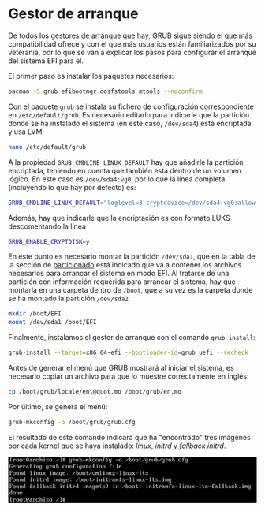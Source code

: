 # Gestor de arranque

De todos los gestores de arranque que hay, GRUB sigue siendo el que más compatibilidad ofrece y con el que más usuarios están familiarizados por su veteranía, por lo que se van a explicar los pasos para configurar el arranque del sistema EFI para él.

El primer paso es instalar los paquetes necesarios:

```bash
pacman -S grub efibootmgr dosfstools mtools --noconfirm
```

Con el paquete `grub` se instala su fichero de configuración correspondiente en `/etc/default/grub`. Es necesario editarlo para indicarle que la partición donde se ha instalado el sistema (en este caso, `/dev/sda4`) está encriptada y usa LVM.

```bash
nano /etc/default/grub
```

A la propiedad `GRUB_CMDLINE_LINUX_DEFAULT` hay que añadirle la partición encriptada, teniendo en cuenta que también está dentro de un volumen lógico. En este caso es `/dev/sda4:vg0`, por lo que la línea completa (incluyendo lo que hay por defecto) es:

```bash
GRUB_CMDLINE_LINUX_DEFAULT="loglevel=3 cryptdevice=/dev/sda4:vg0:allow-discards quiet"
```

Además, hay que indicarle que la encriptación es con formato LUKS descomentando la línea

```bash
GRUB_ENABLE_CRYPTDISK=y
```

En este punto es necesario montar la partición `/dev/sda1`, que en la tabla de la sección de [particionado](../install/particionado.md) está indicado que va a contener los archivos necesarios para arrancar el sistema en modo EFI. Al tratarse de una partición con información requerida para arrancar el sistema, hay que montarla en una carpeta dentro de `/boot`, que a su vez es la carpeta donde se ha montado la partición `/dev/sda2`.

```bash
mkdir /boot/EFI
mount /dev/sda1 /boot/EFI
```

Finalmente, instalamos el gestor de arranque con el comando `grub-install`:

```bash
grub-install --target=x86_64-efi --bootloader-id=grub_uefi --recheck
```

Antes de generar el menú que GRUB mostrará al iniciar el sistema, es necesario copiar un archivo para que lo muestre correctamente en inglés:

```bash
cp /boot/grub/locale/en\@quot.mo /boot/grub/en.mo
```

Por último, se genera el menú:

```bash
grub-mkconfig -o /boot/grub/grub.cfg
```

El resultado de este comando indicará que ha "encontrado" tres imágenes por cada kernel que se haya instalado: *linux*, *initrd* y *fallback initrd*.

![Resultado de la configuración de GRUB](../images/grub-mkconfig.png)
